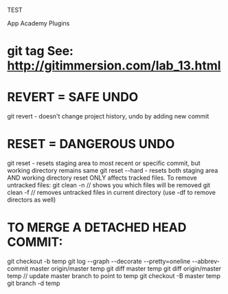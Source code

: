 TEST

App Academy Plugins

git tag
	See: http://gitimmersion.com/lab_13.html
=======


# REVERT = SAFE UNDO
git revert <commit> - doesn't change project history, undo by adding new commit

# RESET = DANGEROUS UNDO
git reset <commit></commit> - resets staging area to most recent or specific commit, but working directory remains same
git reset --hard <commit> - resets both staging area AND working directory
reset ONLY affects tracked files. To remove untracked files:
git clean -n // shows you which files will be removed
git clean -f // removes untracked files in current directory (use -df to remove directors as well)

# TO MERGE A DETACHED HEAD COMMIT:
git checkout -b temp
git log --graph --decorate --pretty=oneline --abbrev-commit master origin/master temp
git diff master temp
git diff origin/master temp
// update master branch to point to temp
git checkout -B master temp
git branch -d temp
